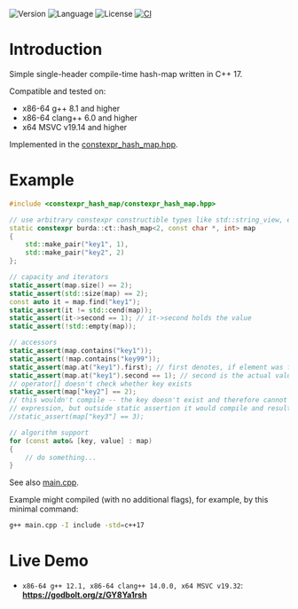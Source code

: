 ![Version](https://img.shields.io/badge/version-1.1.0-blue.svg)
![Language](https://img.shields.io/badge/C++17-blue.svg)
![License](https://img.shields.io/badge/license-MIT_License-blue.svg?style=flat)
[![CI](https://github.com/karel-burda/constexpr-hash-map/actions/workflows/main.yml/badge.svg)](https://github.com/karel-burda/constexpr-hash-map/actions/workflows/main.yml)

# Introduction
Simple single-header compile-time hash-map written in C++ 17.

Compatible and tested on:
* x86-64 g++ 8.1 and higher
* x86-64 clang++ 6.0 and higher
* x64 MSVC v19.14 and higher

Implemented in the [constexpr_hash_map.hpp](include/constexpr_hash_map/constexpr_hash_map.hpp).

# Example
```cpp
#include <constexpr_hash_map/constexpr_hash_map.hpp>

// use arbitrary constexpr constructible types like std::string_view, etc. 
static constexpr burda::ct::hash_map<2, const char *, int> map
{
    std::make_pair("key1", 1),
    std::make_pair("key2", 2)
};

// capacity and iterators
static_assert(map.size() == 2);
static_assert(std::size(map) == 2);
const auto it = map.find("key1");
static_assert(it != std::cend(map));
static_assert(it->second == 1); // it->second holds the value
static_assert(!std::empty(map));

// accessors
static_assert(map.contains("key1"));
static_assert(!map.contains("key99"));
static_assert(map.at("key1").first); // first denotes, if element was found
static_assert(map.at("key1").second == 1); // second is the actual value
// operator[] doesn't check whether key exists
static_assert(map["key2"] == 2);
// this wouldn't compile -- the key doesn't exist and therefore cannot be evaluated to a constant
// expression, but outside static assertion it would compile and resulted in an undefined behaviour
//static_assert(map["key3"] == 3);

// algorithm support
for (const auto& [key, value] : map)
{
    // do something...
}
```

See also [main.cpp](main.cpp).

Example might compiled (with no additional flags), for example, by this minimal command:
```bash
g++ main.cpp -I include -std=c++17
```

# Live Demo
* ```x86-64 g++ 12.1, x86-64 clang++ 14.0.0, x64 MSVC v19.32```: **https://godbolt.org/z/GY8Ya1rsh**
